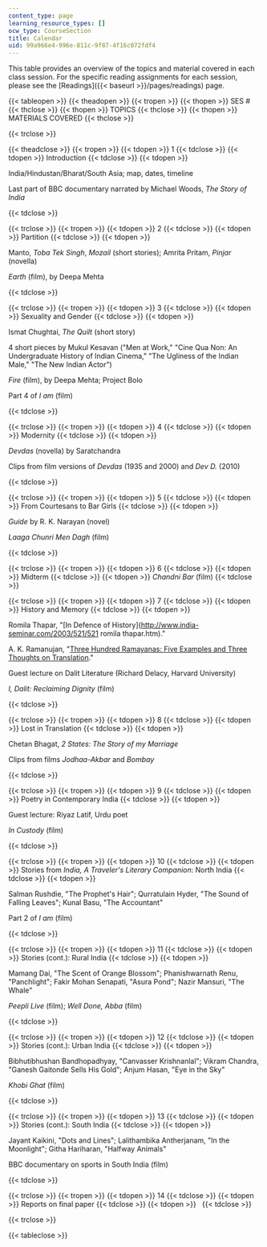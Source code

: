 ```yaml
---
content_type: page
learning_resource_types: []
ocw_type: CourseSection
title: Calendar
uid: 99a966e4-996e-811c-9f87-4f16c072fdf4
---
```


This table provides an overview of the topics and material covered in each class session. For the specific reading assignments for each session, please see the [Readings]({{< baseurl >}}/pages/readings) page.

{{< tableopen >}}
{{< theadopen >}}
{{< tropen >}}
{{< thopen >}}
SES #
{{< thclose >}}
{{< thopen >}}
TOPICS
{{< thclose >}}
{{< thopen >}}
MATERIALS COVERED
{{< thclose >}}

{{< trclose >}}

{{< theadclose >}}
{{< tropen >}}
{{< tdopen >}}
1
{{< tdclose >}}
{{< tdopen >}}
Introduction
{{< tdclose >}}
{{< tdopen >}}


India/Hindustan/Bharat/South Asia; map, dates, timeline

Last part of BBC documentary narrated by Michael Woods, _The Story of India_


{{< tdclose >}}

{{< trclose >}}
{{< tropen >}}
{{< tdopen >}}
2
{{< tdclose >}}
{{< tdopen >}}
Partition
{{< tdclose >}}
{{< tdopen >}}


Manto, _Toba Tek Singh_, _Mozail_ (short stories); Amrita Pritam, _Pinjar_ (novella)

_Earth_ (film), by Deepa Mehta


{{< tdclose >}}

{{< trclose >}}
{{< tropen >}}
{{< tdopen >}}
3
{{< tdclose >}}
{{< tdopen >}}
Sexuality and Gender
{{< tdclose >}}
{{< tdopen >}}


Ismat Chughtai, _The Quilt_ (short story)

4 short pieces by Mukul Kesavan ("Men at Work," "Cine Qua Non: An Undergraduate History of Indian Cinema," "The Ugliness of the Indian Male," "The New Indian Actor")

_Fire_ (film), by Deepa Mehta; Project Bolo

Part 4 of _I am_ (film)


{{< tdclose >}}

{{< trclose >}}
{{< tropen >}}
{{< tdopen >}}
4
{{< tdclose >}}
{{< tdopen >}}
Modernity
{{< tdclose >}}
{{< tdopen >}}


_Devdas_ (novella) by Saratchandra

Clips from film versions of _Devdas_ (1935 and 2000) and _Dev D._ (2010)


{{< tdclose >}}

{{< trclose >}}
{{< tropen >}}
{{< tdopen >}}
5
{{< tdclose >}}
{{< tdopen >}}
From Courtesans to Bar Girls
{{< tdclose >}}
{{< tdopen >}}


_Guide_ by R. K. Narayan (novel)

_Laaga Chunri Men Dagh_ (film)


{{< tdclose >}}

{{< trclose >}}
{{< tropen >}}
{{< tdopen >}}
6
{{< tdclose >}}
{{< tdopen >}}
Midterm
{{< tdclose >}}
{{< tdopen >}}
_Chandni Bar_ (film)
{{< tdclose >}}

{{< trclose >}}
{{< tropen >}}
{{< tdopen >}}
7
{{< tdclose >}}
{{< tdopen >}}
History and Memory
{{< tdclose >}}
{{< tdopen >}}


Romila Thapar, "[In Defence of History](http://www.india-seminar.com/2003/521/521 romila thapar.htm)."

A. K. Ramanujan, "[Three Hundred Ramayanas: Five Examples and Three Thoughts on Translation](http://publishing.cdlib.org/ucpressebooks/view?docId=ft3j49n8h7&chunk.id=d0e1254)."

Guest lecture on Dalit Literature (Richard Delacy, Harvard University)

_I, Dalit: Reclaiming Dignity_ (film)


{{< tdclose >}}

{{< trclose >}}
{{< tropen >}}
{{< tdopen >}}
8
{{< tdclose >}}
{{< tdopen >}}
Lost in Translation
{{< tdclose >}}
{{< tdopen >}}


Chetan Bhagat, _2 States: The Story of my Marriage_

Clips from films _Jodhaa-Akbar_ and _Bombay_


{{< tdclose >}}

{{< trclose >}}
{{< tropen >}}
{{< tdopen >}}
9
{{< tdclose >}}
{{< tdopen >}}
Poetry in Contemporary India
{{< tdclose >}}
{{< tdopen >}}


Guest lecture: Riyaz Latif, Urdu poet

_In Custody_ (film)


{{< tdclose >}}

{{< trclose >}}
{{< tropen >}}
{{< tdopen >}}
10
{{< tdclose >}}
{{< tdopen >}}
Stories from _India, A Traveler's Literary Companion_: North India
{{< tdclose >}}
{{< tdopen >}}


Salman Rushdie, "The Prophet's Hair"; Qurratulain Hyder, "The Sound of Falling Leaves"; Kunal Basu, "The Accountant"

Part 2 of _I am_ (film)


{{< tdclose >}}

{{< trclose >}}
{{< tropen >}}
{{< tdopen >}}
11
{{< tdclose >}}
{{< tdopen >}}
Stories (cont.): Rural India
{{< tdclose >}}
{{< tdopen >}}


Mamang Dai, "The Scent of Orange Blossom"; Phanishwarnath Renu, "Panchlight"; Fakir Mohan Senapati, "Asura Pond"; Nazir Mansuri, "The Whale"

_Peepli Live_ (film); _Well Done, Abba_ (film)


{{< tdclose >}}

{{< trclose >}}
{{< tropen >}}
{{< tdopen >}}
12
{{< tdclose >}}
{{< tdopen >}}
Stories (cont.): Urban India
{{< tdclose >}}
{{< tdopen >}}


Bibhutibhushan Bandhopadhyay, "Canvasser Krishnanlal"; Vikram Chandra, "Ganesh Gaitonde Sells His Gold"; Anjum Hasan, "Eye in the Sky"

_Khobi Ghat_ (film)


{{< tdclose >}}

{{< trclose >}}
{{< tropen >}}
{{< tdopen >}}
13
{{< tdclose >}}
{{< tdopen >}}
Stories (cont.): South India
{{< tdclose >}}
{{< tdopen >}}


Jayant Kaikini, "Dots and Lines"; Lalithambika Antherjanam, "In the Moonlight"; Githa Hariharan, "Halfway Animals"

BBC documentary on sports in South India (film)


{{< tdclose >}}

{{< trclose >}}
{{< tropen >}}
{{< tdopen >}}
14
{{< tdclose >}}
{{< tdopen >}}
Reports on final paper
{{< tdclose >}}
{{< tdopen >}}
 
{{< tdclose >}}

{{< trclose >}}

{{< tableclose >}}